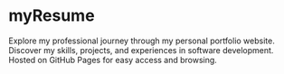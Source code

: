 # myResume
Explore my professional journey through my personal portfolio website. Discover my skills, projects, and experiences in software development. Hosted on GitHub Pages for easy access and browsing.
